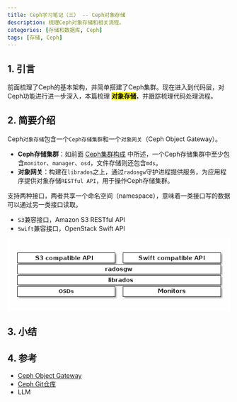 ```yaml
---
title: Ceph学习笔记（三） -- Ceph对象存储
description: 梳理Ceph对象存储和相关流程。
categories: [存储和数据库, Ceph]
tags: [存储, Ceph]
---
```



## 1. 引言

前面梳理了Ceph的基本架构，并简单搭建了Ceph集群。现在进入到代码层，对Ceph功能进行进一步深入，本篇梳理 **<mark>对象存储</mark>**，并跟踪梳理代码处理流程。

## 2. 简要介绍

Ceph`对象存储`包含一个`Ceph存储集群`和一个`对象网关`（Ceph Object Gateway）。

* **Ceph存储集群**：如前面 [Ceph集群构成](https://xiaodongq.github.io/2025/05/03/ceph-overview/#22-ceph%E9%9B%86%E7%BE%A4%E6%9E%84%E6%88%90) 中所述，一个Ceph存储集群中至少包含`monitor`、`manager`、`osd`，文件存储则还包含`mds`。
* **对象网关**：构建在`librados`之上，通过`radosgw`守护进程提供服务，为应用程序提供对象存储`RESTful API`，用于操作Ceph存储集群。

支持两种接口，两者共享一个命名空间（namespace），意味着一类接口写的数据可以通过另一类接口读取。

* `S3`兼容接口，Amazon S3 RESTful API
* `Swift`兼容接口，OpenStack Swift API

![ceph-object-storage](/images/ceph-object-storage.png)

## 3. 小结


## 4. 参考

* [Ceph Object Gateway](https://docs.ceph.com/en/squid/radosgw/#object-gateway)
* [Ceph Git仓库](https://github.com/ceph/ceph)
* LLM